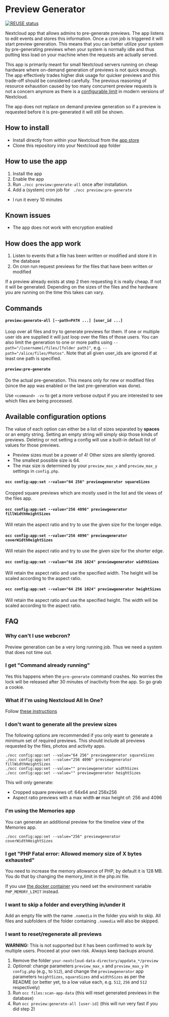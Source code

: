 <!--
  - SPDX-FileCopyrightText: 2017 Nextcloud GmbH and Nextcloud contributors
  - SPDX-License-Identifier: AGPL-3.0-or-later
-->
# Preview Generator

[![REUSE status](https://api.reuse.software/badge/github.com/nextcloud/previewgenerator)](https://api.reuse.software/info/github.com/nextcloud/previewgenerator)

Nextcloud app that allows admins to pre-generate previews. The app listens to 
edit events and stores this information. Once a cron job is triggered it will
start preview generation. This means that you can better utilize your
system by pre-generating previews when your system is normally idle and thus 
putting less load on your machine when the requests are actually served.

This app is primarily meant for small Nextcloud servers running on cheap
hardware where on-demand generation of previews is not quick enough. The app
effectively trades higher disk usage for quicker previews and this trade-off
should be considered carefully. The previous reasoning of resource exhaustion
caused by too many concurrent preview requests is not a concern anymore as
there is a [configurable limit](https://docs.nextcloud.com/server/latest/admin_manual/configuration_server/config_sample_php_parameters.html#preview-concurrency-all)
in modern versions of Nextcloud.

The app does not replace on demand preview generation so if a preview is 
requested before it is pre-generated it will still be shown.

## How to install

* Install directly from within your Nextcloud from the [app store](https://apps.nextcloud.com/apps/previewgenerator)
* Clone this repository into your Nextcloud app folder

## How to use the app

1. Install the app
2. Enable the app
3. Run `./occ preview:generate-all` once after installation.
4. Add a (system) cron job for ` ./occ preview:pre-generate`
  * I run it every 10 minutes

## Known issues

* The app does not work with encryption enabled

## How does the app work

1. Listen to events that a file has been written or modified and store it in the database
2. On cron run request previews for the files that have been written or modified

If a preview already exists at step 2 then requesting it is really cheap. If not
it will be generated. Depending on the sizes of the files and the hardware you
are running on the time this takes can vary.

## Commands

#### `preview:generate-all [--path=PATH ...] [user_id ...]`

Loop over all files and try to generate previews for them. If one or multiple user ids are supplied
it will just loop over the files of those users. You can also limit the generation to one or more
paths using `--path="/[username]/files/[folder path]"`, e.g. `--path="/alice/files/Photos"`. Note
that all given user_ids are ignored if at least one path is specified.

#### `preview:pre-generate`

Do the actual pre-generation. This means only for new or modified files (since the app was enabled
or the last pre-generation was done).

Use `<command> -vv` to get a more verbose output if you are interested to see which files are being
processed.

## Available configuration options

The value of each option can either be a list of sizes separated by **spaces** or an empty string.
Setting an empty string will simply skip those kinds of previews.
Deleting or not setting a config will use a built-in default list of values for those previews.

* Preview sizes must be a power of 4! Other sizes are silently ignored.
* The smallest possible size is 64.
* The max size is determined by your `preview_max_x` and `preview_max_y` settings in `config.php`.

#### `occ config:app:set --value="64 256" previewgenerator squareSizes`
Cropped square previews which are mostly used in the list and tile views of the files app.

#### `occ config:app:set --value="256 4096" previewgenerator fillWidthHeightSizes`
Will retain the aspect ratio and try to use the given size for the longer edge.

#### `occ config:app:set --value="256 4096" previewgenerator coverWidthHeightSizes`
Will retain the aspect ratio and try to use the given size for the shorter edge.

#### `occ config:app:set --value="64 256 1024" previewgenerator widthSizes`
Will retain the aspect ratio and use the specified width. The height will be scaled according to
the aspect ratio.

#### `occ config:app:set --value="64 256 1024" previewgenerator heightSizes`
Will retain the aspect ratio and use the specified height. The width will be scaled according to
the aspect ratio.


## FAQ

### Why can't I use webcron?

Preview generation can be a very long running job. Thus we need a system that
does not time out.

### I get "Command already running"

Yes this happens when the `pre-generate` command crashes. No worries the lock
will be released after 30 minutes of inactivity from the app. So go grab a cookie.

### What if I'm using Nextcloud All In One?

Follow [these instructions](https://github.com/nextcloud/all-in-one/discussions/542)

### I don't want to generate all the preview sizes

The following options are recommended if you only want to generate a minimum set of required
previews.
This should include all previews requested by the files, photos and activity apps.

```
./occ config:app:set --value="64 256" previewgenerator squareSizes
./occ config:app:set --value="256 4096" previewgenerator fillWidthHeightSizes
./occ config:app:set --value="" previewgenerator widthSizes
./occ config:app:set --value="" previewgenerator heightSizes
```

This will only generate:
* Cropped square previews of: 64x64 and 256x256
* Aspect ratio previews with a max width **or** max height of: 256 and 4096

### I'm using the Memories app

You can generate an additional preview for the timeline view of the Memories app.

```
./occ config:app:set --value="256" previewgenerator coverWidthHeightSizes
```

### I get  "PHP Fatal error:  Allowed memory size of X bytes exhausted"
You need to increase the memory allowance of PHP, by default it is 128 MB. You do that by changing the memory_limit in the php.ini file.

If you use [the docker container](https://github.com/nextcloud/docker) you need set the environment variable `PHP_MEMORY_LIMIT` instead.

### I want to skip a folder and everything in/under it

Add an empty file with the name `.nomedia` in the folder you wish to skip. All files and subfolders of the folder containing `.nomedia` will also be skipped.

### I want to reset/regenerate all previews

**WARNING:** This is not supported but it has been confirmed to work by multiple users. Proceed at your own risk. Always keep backups around.

1. Remove the folder `your-nextcloud-data-directory/appdata_*/preview`
2. *Optional:* change parameters `preview_max_x` and `preview_max_y` in `config.php` (e.g., to `512`), and change the `previewgenerator` app parameters `heightSizes`, `squareSizes` and `widthSizes` as per the README (or better yet, to a low value each, e.g. `512`, `256` and `512` respectively)
3. Run `occ files:scan-app-data` (this will reset generated previews in the database)
4. Run `occ preview:generate-all [user-id]` (this will run very fast if you did step 2) 
